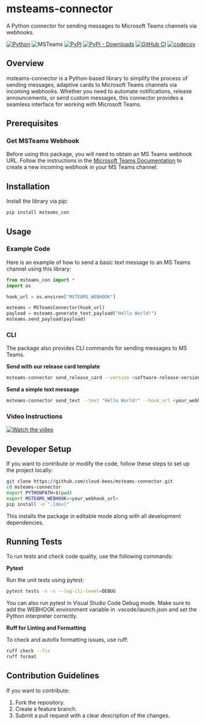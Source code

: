 # msteams-connector
A Python connector for sending messages to Microsoft Teams channels via webhooks.

[![Python](https://img.shields.io/badge/Python-3.10%20%7C%203.11-blue?style=flat&logo=python&logoColor=white)](https://www.python.org/downloads/release/python-3100/)
![MSTeams](https://img.shields.io/badge/Teams-6264A7?style=flat&logo=microsoft-teams&logoColor=white)
[![PyPI](https://img.shields.io/pypi/v/msteams-con?label=pypi%20package)](https://pypi.org/project/msteams-con)
[![PyPI - Downloads](https://img.shields.io/pypi/dm/msteams-con)](https://pypi.org/project/msteams-con)
[![GitHub CI](https://github.com/cloud-bees/msteams-connector/actions/workflows/main.yaml/badge.svg)](https://github.com/cloud-bees/msteams-connector/actions/workflows/main.yaml)
[![codecov](https://codecov.io/github/cloud-bees/msteams-connector/graph/badge.svg?token=77ZAL5T9Q2)](https://codecov.io/github/cloud-bees/msteams-connector)

## Overview

msteams-connector is a Python-based library to simplify the process of sending messages, adaptive cards to Microsoft Teams channels via incoming webhooks. Whether you need to automate notifications, release announcements, or send custom messages, this connector provides a seamless interface for working with Microsoft Teams.

## Prerequisites

### Get MSTeams Webhook

Before using this package, you will need to obtain an MS Teams webhook URL. Follow the instructions in the [Microsoft Teams Documentation](https://learn.microsoft.com/en-us/microsoftteams/platform/webhooks-and-connectors/how-to/add-incoming-webhook?tabs=newteams%2Cdotnet) to create a new incoming webhook in your MS Teams channel.

## Installation

Install the library via pip:
```sh
pip install msteams_con
```


## Usage

### Example Code

Here is an example of how to send a basic text message to an MS Teams channel using this library:
```python
from msteams_con import *
import os

hook_url = os.environ["MSTEAMS_WEBHOOK"]

msteams = MSTeamsConnector(hook_url)
payload = msteams.generate_text_payload("Hello World!")
msteams.send_payload(payload)
```

### CLI

The package also provides CLI commands for sending messages to MS Teams.

**Send with our release card template**
  ```sh
  msteams-connector send_release_card --version <software-release-version> --hook_url <your_webhook_url>
  ```
**Send a simple text message**
  ```sh
  msteams-connector send_text --text "Hello World!" --hook_url <your_webhook_url> 
  ```

### Video Instructions

[![Watch the video](https://github.com/cloud-bees/msteams-connector/blob/main/assets/Demo.gif)]((https://github.com/cloud-bees/msteams-connector/blob/main/assets/Demo.gif))

## Developer Setup
If you want to contribute or modify the code, follow these steps to set up the project locally:
```sh
git clone https://github.com/cloud-bees/msteams-connector.git
cd msteams-connector
export PYTHONPATH=$(pwd)
export MSTEAMS_WEBHOOK=<your_webhook_url>
pip install -e ".[dev]"
```
This installs the package in editable mode along with all development dependencies.

## Running Tests

To run tests and check code quality, use the following commands:

**Pytest**

Run the unit tests using pytest:
  ```sh
  pytest tests -v -s --log-cli-level=DEBUG
  ```
You can also run pytest in Visual Studio Code Debug mode. Make sure to add the WEBHOOK environment variable in .vscode/launch.json and set the Python interpreter correctly.

**Ruff for Linting and Formatting**

To check and autofix formatting issues, use ruff:
  ```sh
  ruff check --fix
  ruff format
  ```

## Contribution Guidelines

If you want to contribute:

1. Fork the repository.
2. Create a feature branch.
3. Submit a pull request with a clear description of the changes.